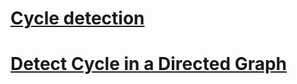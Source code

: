 # [Cycle detection](https://en.wikipedia.org/wiki/Cycle_detection)





# [Detect Cycle in a Directed Graph](https://www.geeksforgeeks.org/detect-cycle-in-a-graph/)